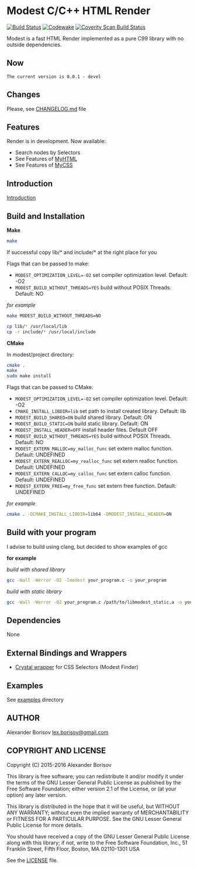 # Modest C/C++ HTML Render

[![Build Status](https://travis-ci.org/lexborisov/Modest.svg?branch=master)](https://travis-ci.org/lexborisov/Modest)
[![Codewake](https://www.codewake.com/badges/ask_question.svg)](https://www.codewake.com/p/modest)
[![Coverity Scan Build Status](https://scan.coverity.com/projects/11105/badge.svg)](https://scan.coverity.com/projects/lexborisov-modest)

Modest is a fast HTML Render implemented as a pure C99 library with no outside dependencies.

## Now

```text
The current version is 0.0.1 - devel
```

## Changes
Please, see [CHANGELOG.md] file

## Features

Render is in development. Now available:

- Search nodes by Selectors 
- See Features of [MyHTML]
- See Features of [MyCSS]

## Introduction

[Introduction]

## Build and Installation

**Make**

```bash
make
```

If successful copy lib/* and include/* at the right place for you

Flags that can be passed to make:
- `MODEST_OPTIMIZATION_LEVEL=-O2` set compiler optimization level. Default: -O2
- `MODEST_BUILD_WITHOUT_THREADS=YES` build without POSIX Threads. Default: NO

*for example*
```bash
make MODEST_BUILD_WITHOUT_THREADS=NO
```

```bash
cp lib/* /usr/local/lib
cp -r include/* /usr/local/include
```

**CMake**

In modest/project directory:

```bash
cmake .
make
sudo make install
```

Flags that can be passed to CMake:
- `MODEST_OPTIMIZATION_LEVEL=-O2` set compiler optimization level. Default: -O2
- `CMAKE_INSTALL_LIBDIR=lib` set path to install created library. Default: lib
- `MODEST_BUILD_SHARED=ON` build shared library. Default: ON
- `MODEST_BUILD_STATIC=ON` build static library. Default: ON
- `MODEST_INSTALL_HEADER=OFF` install header files. Default OFF
- `MODEST_BUILD_WITHOUT_THREADS=YES` build without POSIX Threads. Default: NO
- `MODEST_EXTERN_MALLOC=my_malloc_func` set extern malloc function. Default: UNDEFINED
- `MODEST_EXTERN_REALLOC=my_realloc_func` set extern realloc function. Default: UNDEFINED
- `MODEST_EXTERN_CALLOC=my_calloc_func` set extern calloc function. Default: UNDEFINED
- `MODEST_EXTERN_FREE=my_free_func` set extern free function. Default: UNDEFINED

*for example*
```bash
cmake . -DCMAKE_INSTALL_LIBDIR=lib64 -DMODEST_INSTALL_HEADER=ON
```


## Build with your program

I advise to build using clang, but decided to show examples of gcc

**for example**

*build with shared library*
```bash
gcc -Wall -Werror -O2 -lmodest your_program.c -o your_program
```

*build with static library*
```bash
gcc -Wall -Werror -O2 your_program.c /path/to/libmodest_static.a -o your_program
```

## Dependencies

None

## External Bindings and Wrappers
* [Crystal wrapper](https://github.com/kostya/modest) for CSS Selectors (Modest Finder)

## Examples

See [examples] directory

## AUTHOR

Alexander Borisov <lex.borisov@gmail.com>

## COPYRIGHT AND LICENSE

Copyright (C) 2015-2016 Alexander Borisov

This library is free software; you can redistribute it and/or modify it under the terms of the GNU Lesser General Public License as published by the Free Software Foundation; either version 2.1 of the License, or (at your option) any later version.

This library is distributed in the hope that it will be useful, but WITHOUT ANY WARRANTY; without even the implied warranty of MERCHANTABILITY or FITNESS FOR A PARTICULAR PURPOSE.  See the GNU Lesser General Public License for more details.

You should have received a copy of the GNU Lesser General Public License along with this library; if not, write to the Free Software Foundation, Inc., 51 Franklin Street, Fifth Floor, Boston, MA  02110-1301 USA

See the [LICENSE] file.


[high]: https://github.com/lexborisov/modest/blob/master/include/myhtml/api.h
[low]: https://github.com/lexborisov/modest/tree/master/include/myhtml
[examples]: https://github.com/lexborisov/modest/tree/master/examples
[MyHTML]: https://github.com/lexborisov/myhtml
[MyCSS]: https://github.com/lexborisov/mycss
[CHANGELOG.md]: https://github.com/lexborisov/modest/blob/master/CHANGELOG.md
[Introduction]: http://lexborisov.github.io/myhtml/
[LICENSE]: https://github.com/lexborisov/myhtml/blob/master/LICENSE
